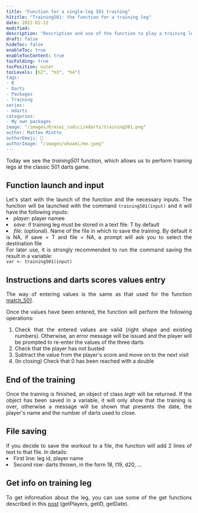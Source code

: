 ```yaml
---
title: "Function for a single-leg 501 training"
h1title: "Training501: the function for a training leg"
date: 2022-02-22
modified: 
description: "Description and use of the function to play a training leg"
draft: false
hideToc: false
enableToc: true
enableTocContent: true
tocFolding: true
tocPosition: outer
tocLevels: [h2", "h3", "h4"]
tags:
- R
- Darts
- Packages
- Training
series:
- mdarts
categories:
- My own packages
image: "/images/R/miei_codici/mdarts/training501.png"
author: Matteo Miotto
authorEmoji: 🤖
authorImage: "/images/whoami/me.jpeg"
---
```


<div style="text-align: justify;">

Today we see the *training501* function, which allows us to perform training legs at the classic 501 darts game.

## Function launch and input
<p style="margin-bottom:0px;"> Let's start with the launch of the function and the necessary inputs. The function will be launched with the command <code>training501(input)</code> and it will have the following inputs: </p>
<li><i>player</i>: player namee</li>
<li><i>save</i>: if training leg must be stored in a text file. T by default</li>
<li><i>file</i>: (optional). Name of the file in which to save the training. By default it is NA, if save = T and file = NA, a prompt will ask you to select the destination file</li>

<div class="notices warning" data-title="Important" style="margin:0px;">
For later use, it is strongly recommended to run the command saving the result in a variable: <br><code>var <- training501(input)</code>
</div>

## Instructions and darts scores values entry
The way of entering values is the same as that used for the function <a href="https://miotsdata.netlify.app/en/r/miei_pacchetti/mdarts/match/#instructions-and-darts-scores-values-entry" target='_blank'>match_501</a>. 

<p style="margin-bottom:0px;">Once the values have been entered, the function will perform the following operations:<p>
<ol>
<li>Check that the entered values are valid (right shape and existing numbers). Otherwise, an error message will be issued and the player will be prompted to re-enter the values of the three darts</li>
<li>Check that the player has not busted</li>
<li>Subtract the value from the player's score and move on to the next visit</li>
<li>(In closing) Check that 0 has been reached with a double</li>
</ol>

## End of the training
Once the training is finished, an object of class *legtr* will be returned. If the object has been saved in a variable, it will only show that the training is over, otherwise a message will be shown that presents the date, the player's name and the number of darts used to close.


## File saving
<p style="margin-bottom:0px;">If you decide to save the workout to a file, the function will add 2 lines of text to that file. In details:</p>
<li>First line: leg id, player name</li>
<li>Second row: darts thrown, in the form 18, t19, d20, ...</li>

## Get info on training leg
To get information about the leg, you can use some of the get functions described in this <a href="https://miotsdata.netlify.app/en/r/miei_pacchetti/mdarts/getoptions/#useful-functions" target='_blank'>post</a> (getPlayers, getID, getDate). 

</div>